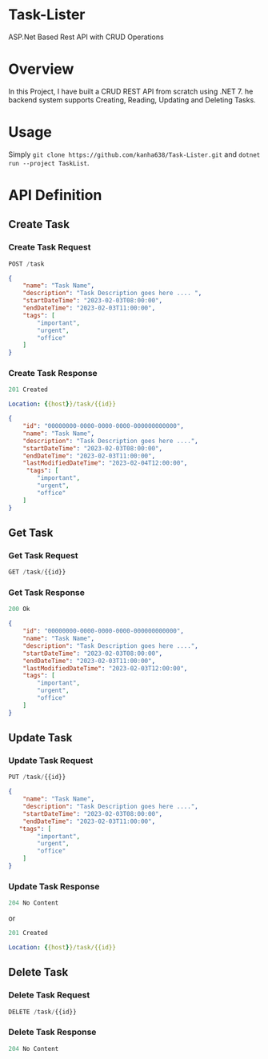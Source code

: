 # Task-Lister
ASP.Net Based Rest API with CRUD Operations
<div align="">

# Overview

In this Project, I have built a CRUD REST API from scratch using .NET 7.
he backend system supports Creating, Reading, Updating and Deleting Tasks.

# Usage

Simply `git clone https://github.com/kanha638/Task-Lister.git` and `dotnet run --project TaskList`.

# API Definition


## Create Task

### Create Task Request

```js
POST /task
```

```json
{
    "name": "Task Name",
    "description": "Task Description goes here .... ",
    "startDateTime": "2023-02-03T08:00:00",
    "endDateTime": "2023-02-03T11:00:00",
    "tags": [
        "important",
        "urgent",
        "office"
    ]
}
```

### Create Task Response

```js
201 Created
```

```yml
Location: {{host}}/task/{{id}}
```

```json
{
    "id": "00000000-0000-0000-0000-000000000000",
    "name": "Task Name",
    "description": "Task Description goes here ....",
    "startDateTime": "2023-02-03T08:00:00",
    "endDateTime": "2023-02-03T11:00:00",
    "lastModifiedDateTime": "2023-02-04T12:00:00",
     "tags": [
        "important",
        "urgent",
        "office"
    ]
}
```

## Get Task

### Get Task Request

```js
GET /task/{{id}}
```

### Get Task Response

```js
200 Ok
```

```json
{
    "id": "00000000-0000-0000-0000-000000000000",
    "name": "Task Name",
    "description": "Task Description goes here ....",
    "startDateTime": "2023-02-03T08:00:00",
    "endDateTime": "2023-02-03T11:00:00",
    "lastModifiedDateTime": "2023-02-03T12:00:00",
    "tags": [
        "important",
        "urgent",
        "office"
    ]
}
```

## Update Task

### Update Task Request

```js
PUT /task/{{id}}
```

```json
{
    "name": "Task Name",
    "description": "Task Description goes here ....",
    "startDateTime": "2023-02-03T08:00:00",
    "endDateTime": "2023-02-03T11:00:00",
   "tags": [
        "important",
        "urgent",
        "office"
    ]
}
```

### Update Task Response

```js
204 No Content
```

or

```js
201 Created
```

```yml
Location: {{host}}/task/{{id}}
```

## Delete Task

### Delete Task Request

```js
DELETE /task/{{id}}
```

### Delete Task Response

```js
204 No Content
```

